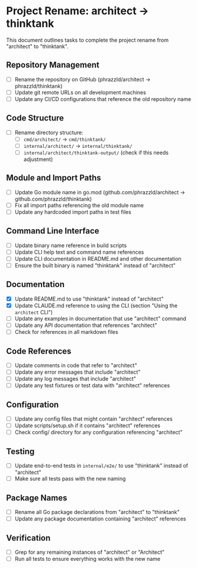 # Project Rename: architect → thinktank

This document outlines tasks to complete the project rename from "architect" to "thinktank".

## Repository Management

- [ ] Rename the repository on GitHub (phrazzld/architect → phrazzld/thinktank)
- [ ] Update git remote URLs on all development machines
- [ ] Update any CI/CD configurations that reference the old repository name

## Code Structure

- [ ] Rename directory structure:
  - [ ] `cmd/architect/` → `cmd/thinktank/`
  - [ ] `internal/architect/` → `internal/thinktank/`
  - [ ] `internal/architect/thinktank-output/` (check if this needs adjustment)

## Module and Import Paths

- [ ] Update Go module name in go.mod (github.com/phrazzld/architect → github.com/phrazzld/thinktank)
- [ ] Fix all import paths referencing the old module name
- [ ] Update any hardcoded import paths in test files

## Command Line Interface

- [ ] Update binary name reference in build scripts
- [ ] Update CLI help text and command name references
- [ ] Update CLI documentation in README.md and other documentation
- [ ] Ensure the built binary is named "thinktank" instead of "architect"

## Documentation

- [x] Update README.md to use "thinktank" instead of "architect"
- [x] Update CLAUDE.md reference to using the CLI (section "Using the `architect` CLI")
- [ ] Update any examples in documentation that use "architect" command
- [ ] Update any API documentation that references "architect"
- [ ] Check for references in all markdown files
## Code References

- [ ] Update comments in code that refer to "architect"
- [ ] Update any error messages that include "architect"
- [ ] Update any log messages that include "architect"
- [ ] Update any test fixtures or test data with "architect" references

## Configuration

- [ ] Update any config files that might contain "architect" references
- [ ] Update scripts/setup.sh if it contains "architect" references
- [ ] Check config/ directory for any configuration referencing "architect"

## Testing

- [ ] Update end-to-end tests in `internal/e2e/` to use "thinktank" instead of "architect"
- [ ] Make sure all tests pass with the new naming

## Package Names

- [ ] Rename all Go package declarations from "architect" to "thinktank"
- [ ] Update any package documentation containing "architect" references

## Verification

- [ ] Grep for any remaining instances of "architect" or "Architect"
- [ ] Run all tests to ensure everything works with the new name
